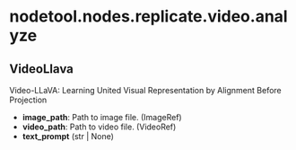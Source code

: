 # nodetool.nodes.replicate.video.analyze

## VideoLlava

Video-LLaVA: Learning United Visual Representation by Alignment Before Projection

- **image_path**: Path to image file. (ImageRef)
- **video_path**: Path to video file. (VideoRef)
- **text_prompt** (str | None)

